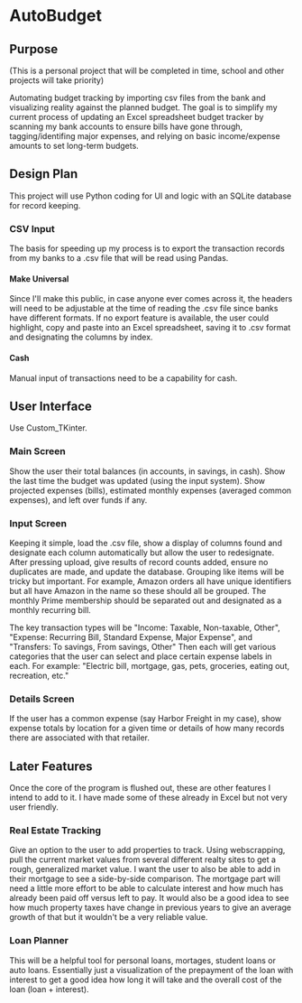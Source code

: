 # AutoBudget

## Purpose
(This is a personal project that will be completed in time, school and other projects will take priority)

Automating budget tracking by importing csv files from the bank and visualizing reality against the planned budget. The goal is to simplify my current process of updating an Excel spreadsheet budget tracker by scanning my bank accounts to ensure bills have gone through, tagging/identifing major expenses, and relying on basic income/expense amounts to set long-term budgets.

## Design Plan
This project will use Python coding for UI and logic with an SQLite database for record keeping. 

### CSV Input
The basis for speeding up my process is to export the transaction records from my banks to a .csv file that will be read using Pandas. 

#### Make Universal
Since I'll make this public, in case anyone ever comes across it, the headers will need to be adjustable at the time of reading the .csv file since banks have different formats. If no export feature is available, the user could highlight, copy and paste into an Excel spreadsheet, saving it to .csv format and designating the columns by index.

#### Cash
Manual input of transactions need to be a capability for cash.

## User Interface
Use Custom_TKinter.

### Main Screen
Show the user their total balances (in accounts, in savings, in cash). Show the last time the budget was updated (using the input system). Show projected expenses (bills), estimated monthly expenses (averaged common expenses), and left over funds if any.

### Input Screen
Keeping it simple, load the .csv file, show a display of columns found and designate each column automatically but allow the user to redesignate. After pressing upload, give results of record counts added, ensure no duplicates are made, and update the database. Grouping like items will be tricky but important. For example, Amazon orders all have unique identifiers but all have Amazon in the name so these should all be grouped. The monthly Prime membership should be separated out and designated as a monthly recurring bill.

The key transaction types will be "Income: Taxable, Non-taxable, Other", "Expense: Recurring Bill, Standard Expense, Major Expense", and "Transfers: To savings, From savings, Other"
Then each will get various categories that the user can select and place certain expense labels in each. For example: "Electric bill, mortgage, gas, pets, groceries, eating out, recreation, etc."

### Details Screen
If the user has a common expense (say Harbor Freight in my case), show expense totals by location for a given time or details of how many records there are associated with that retailer.

## Later Features
Once the core of the program is flushed out, these are other features I intend to add to it. I have made some of these already in Excel but not very user friendly.

### Real Estate Tracking
Give an option to the user to add properties to track. Using webscrapping, pull the current market values from several different realty sites to get a rough, generalized market value. I want the user to also be able to add in their mortgage to see a side-by-side comparison. The mortgage part will need a little more effort to be able to calculate interest and how much has already been paid off versus left to pay. It would also be a good idea to see how much property taxes have change in previous years to give an average growth of that but it wouldn't be a very reliable value.

### Loan Planner
This will be a helpful tool for personal loans, mortages, student loans or auto loans. Essentially just a visualization of the prepayment of the loan with interest to get a good idea how long it will take and the overall cost of the loan (loan + interest).

